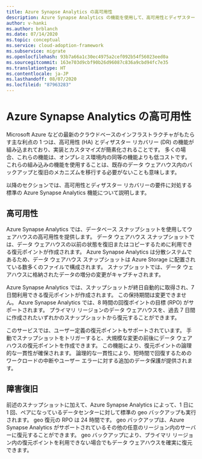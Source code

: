 ```yaml
---
title: Azure Synapse Analytics の高可用性
description: Azure Synapse Analytics の機能を使用して、高可用性とディザスター リカバリーの要件に対処します。
author: v-hanki
ms.author: brblanch
ms.date: 07/14/2020
ms.topic: conceptual
ms.service: cloud-adoption-framework
ms.subservice: migrate
ms.openlocfilehash: 93b7a66a1c30ec4975a2cef092b54f56023eed0a
ms.sourcegitcommit: 163e703d9cbf90b26d96087c836a9cbd94fc7e35
ms.translationtype: HT
ms.contentlocale: ja-JP
ms.lasthandoff: 08/07/2020
ms.locfileid: "87963283"
---
```

# <a name="high-availability-for-azure-synapse-analytics"></a>Azure Synapse Analytics の高可用性

Microsoft Azure などの最新のクラウドベースのインフラストラクチャがもたらす主な利点の 1 つは、高可用性 (HA) とディザスター リカバリー (DR) の機能が組み込まれており、実装とカスタマイズが簡素化されることです。 多くの場合、これらの機能は、オンプレミス環境内の同等の機能よりも低コストです。 これらの組み込みの機能を使用することは、既存のデータ ウェアハウス内のバックアップと復旧のメカニズムを移行する必要がないことも意味します。

以降のセクションでは、高可用性とディザスター リカバリーの要件に対処する標準の Azure Synapse Analytics 機能について説明します。

## <a name="high-availability"></a>高可用性

Azure Synapse Analytics では、データベース スナップショットを使用してウェアハウスの高可用性を提供します。 データ ウェアハウス スナップショットでは、データ ウェアハウスの以前の状態を復旧またはコピーするために利用できる復元ポイントが作成されます。 Azure Synapse Analytics は分散システムであるため、データ ウェアハウス スナップショットは Azure Storage に配置されている数多くのファイルで構成されます。 スナップショットでは、データ ウェアハウスに格納されたデータの増分の変更がキャプチャされます。

Azure Synapse Analytics では、スナップショットが終日自動的に取得され、7 日間利用できる復元ポイントが作成されます。 この保持期間は変更できません。 Azure Synapse Analytics では、8 時間の回復ポイントの目標 (RPO) がサポートされます。 プライマリ リージョンのデータ ウェアハウスを、過去 7 日間に作成されたいずれかのスナップショットから復元することができます。

このサービスでは、ユーザー定義の復元ポイントもサポートされています。 手動でスナップショットをトリガーすると、大規模な変更の前後にデータ ウェアハウスの復元ポイントを作成できます。 この機能により、復元ポイントの論理的な一貫性が確保されます。 論理的な一貫性により、短時間で回復するためのワークロードの中断やユーザー エラーに対する追加のデータ保護が提供されます。

## <a name="disaster-recovery"></a>障害復旧

前述のスナップショットに加えて、Azure Synapse Analytics によって、1 日に 1 回、ペアになっているデータセンターに対して標準の geo バックアップも実行されます。 geo 復元の RPO は 24 時間です。 geo バックアップは、Azure Synapse Analytics がサポートされているその他の任意のリージョン内のサーバーに復元することができます。 geo バックアップにより、プライマリ リージョン内の復元ポイントを利用できない場合でもデータ ウェアハウスを確実に復元できます。
